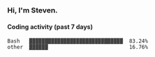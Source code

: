 ### Hi, I'm Steven.

#### Coding activity (past 7 days)
```
Bash   ▓▓▓▓▓▓▓▓▓▓▓▓▓▓▓▓▓▓▓▓▓▓▓▓▓▓▓▓▓▓  83.24%
other  ▓▓▓▓▓▓                          16.76%
```
